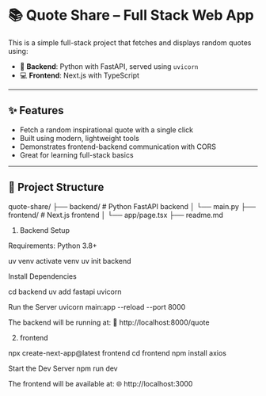 # 📚 Quote Share – Full Stack Web App

This is a simple full-stack project that fetches and displays random quotes using:

- 🧠 **Backend**: Python with FastAPI, served using `uvicorn`
- 💻 **Frontend**: Next.js with TypeScript

---

## ✨ Features

- Fetch a random inspirational quote with a single click
- Built using modern, lightweight tools
- Demonstrates frontend-backend communication with CORS
- Great for learning full-stack basics

---

## 📁 Project Structure

quote-share/
├── backend/ # Python FastAPI backend
│     └── main.py
├── frontend/ # Next.js frontend
│     └── app/page.tsx
├── readme.md


1. Backend Setup

Requirements:
Python 3.8+

uv venv
activate venv 
uv init backend

Install Dependencies

cd backend
uv add fastapi uvicorn

Run the Server
uvicorn main:app --reload --port 8000

The backend will be running at:
📡 http://localhost:8000/quote


2. frontend

npx create-next-app@latest frontend 
cd frontend
npm install axios

Start the Dev Server
npm run dev

The frontend will be available at:
🌐 http://localhost:3000
